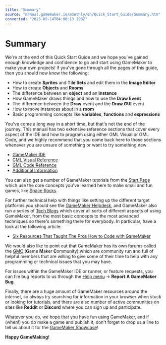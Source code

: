 ```yaml
---
title: "Summary"
source: "manual.gamemaker.io/monthly/en/Quick_Start_Guide/Summary.htm"
converted: "2025-09-14T04:00:13.199Z"
---
```


# Summary

We're at the end of this Quick Start Guide and we hope you've gained enough knowledge and confidence to go and start using GameMaker to make your own projects! if you've gone through all the pages of this guide, then you should now know the following:

-   How to create **Sprites** and **Tile Sets** and edit them in the **Image Editor**
-   How to create **Objects** and **Rooms**
-   The difference between an **object** and an **instance**
-   How GameMaker draws things and how to use the **Draw Event**
-   The difference between the **Draw** event and the **Draw GUI** event
-   How to move instances about in a **room**
-   Basic programming concepts like **variables**, **functions** and **expressions**

You've come a long way in a short time, but that's not the end of the journey. This manual has two extensive reference sections that cover every aspect of the IDE and how to program using either GML Visual or GML Code, and we highly recommend that you come back here to those sections whenever you are unsure of something or want to try something new:

-   [GameMaker IDE](../The_IDE/The_IDE.md)
-   [GML Visual​​​​​​​ Reference](../Drag_And_Drop/Drag_And_Drop_Reference/DnD_Reference.md)
-   [GML Code Reference](../GameMaker_Language/GML_Reference/GML_Reference.md)
-   [Additional Information](../Additional_Information/Additional_Information.md)

You can also get a number of GameMaker tutorials from the [Start Page](../Introduction/The_Start_Page.md) which use the core concepts you've learned here to make small and fun games, like [Space Rocks](https://gamemaker.io/en/tutorials/make-arcade-space-shooter).

For further technical help with things like setting up the different target platforms you should see the [GameMaker Helpdesk](https://help.gamemaker.io/hc/en-us/categories/204246668-GameMaker-Studio-2), and GameMaker also run a series of [Tech Blogs](https://gamemaker.io/en/blog/category/tech) which cover all sorts of different aspects of using GameMaker, from the most basic concepts to the most advanced techniques so there's something there for everybody. In particular, have a look at the following article:

-   [Six Resources That Taught The Pros How to Code with GameMaker](https://gamemaker.io/en/blog/useful-resources-when-learning-to-code-with-gml)

We would also like to point out that GameMaker has its own forums called the [GMC](https://forum.gamemaker.io/index.php) (**G**ame **M**aker **C**ommunity) which are community run and full of helpful members that are willing to give some of their time to help with any programming or technical issues that you may have.

For issues within the GameMaker IDE or runner, or feature requests, you can file bug reports to us through the [Help menu](../IDE_Navigation/Menus/The_Help_Menu.md) -> **Report A GameMaker Bug**.

Finally, there are a huge amount of GameMaker resources around the internet, so always try searching for information in your browser when stuck or looking for tutorials, and there are also number of active communities on sites like **Reddit** or **Discord** where you can sign up and participate.

Whatever you do, we hope that you have fun using GameMaker, and if (when!) you do make a game and publish it, don't forget to drop us a line to tell us about it for the [GameMaker Showcase](https://gamemaker.io/en/showcase)!

**Happy GameMaking!**
